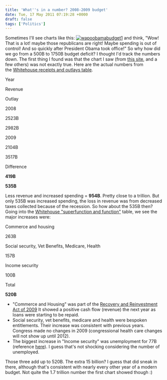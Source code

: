 ```yaml
---
title: 'What''s in a number? 2008-2009 budget'
date: Tue, 17 May 2011 07:19:28 +0000
draft: false
tags: ['Politics']
---
```


Sometimes I'll see charts like this:  [![](http://wabbitinc.com/wp-content/uploads/2011/05/wapoobamabudget1-300x247.jpg "wapoobamabudget1")](http://www.rightpundits.com/?p=3572)  and think, "Wow! That is a lot! maybe those republicans are right! Maybe spending is out of control! And so quickly after President Obama took office!" So why how did we go from a 500B to 1750B budget deficit? I thought I'd track the numbers down. The first thing I found was that the chart I saw (from [this site](http://www.rightpundits.com/?p=3572), and a few others) was not exactly true. Here are the actual numbers from the [Whitehouse receipts and outlays table](http://www.whitehouse.gov/sites/default/files/omb/budget/fy2012/assets/hist01z1.xls).

Year

Revenue

Outlay

2008

2523B

2982B

2009

2104B

3517B

Difference

**419B**

**535B**

Less revenue and increased spending = **954B**. Pretty close to a trillion. But only 535B was increased spending, the loss in revenue was from decreased taxes collected because of the recession. So how about the 535B then? Going into the [Whitehouse "superfunction and function"](http://www.whitehouse.gov/sites/default/files/omb/budget/fy2012/assets/hist03z1.xls) table, we see the major increases were:

Commerce and housing

263B

Social security, Vet Benefits, Medicare, Health

157B

Income security

100B

Total

**520B**

*   "Commerce and Housing" was part of the [Recovery and Reinvestment Act of 2009](http://www.realtor.org/government_affairs/gapublic/american_recovery_reinvestment_act_home) It showed a positive cash flow (revenue) the next year as loans were starting to be repaid.
*   Social security, vet benefits, medicare and health were bespoken entitlements. Their increase was consistent with previous years. Congress made no changes in 2009 (congressional health care changes will not show up until 2012).
*   The biggest increase in "Income security" was unemployment for 77B (reference [here](http://www.whitehouse.gov/sites/default/files/omb/budget/fy2012/assets/hist03z2.xls)). I guess that's not shocking considering the number of unemployed.

Those three add up to 520B. The extra 15 billion? I guess that did sneak in there, although that's consistent with nearly every other year of a modern budget. Not quite the 1.7 trillion number the first chart showed though :)
